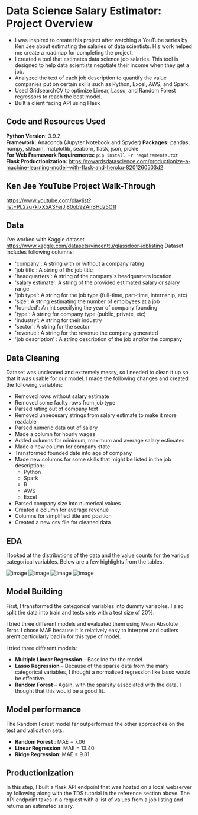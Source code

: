 # Data Science Salary Estimator: Project Overview 
* I was inspired to create this project after watching a YouTube series by Ken Jee about estimating the salaries of data scientists. His work helped me create a roadmap for completing the project.
* I created a tool that estimates data science job salaries. This tool is designed to help data scientists negotiate their income when they get a job.
* Analyzed the text of each job description to quantify the value companies put on certain skills such as Python, Excel, AWS, and Spark. 
* Used GridsearchCV to optimize Linear, Lasso, and Random Forest regressors to reach the best model.
* Built a client facing API using Flask 

## Code and Resources Used 
**Python Version:** 3.9.2  
**Framework:** Anaconda (Jupyter Notebook and Spyder)
**Packages:** pandas, numpy, sklearn, matplotlib, seaborn, flask, json, pickle  
**For Web Framework Requirements:**  ```pip install -r requirements.txt```   
**Flask Productionization:** https://towardsdatascience.com/productionize-a-machine-learning-model-with-flask-and-heroku-8201260503d2

## Ken Jee YouTube Project Walk-Through
https://www.youtube.com/playlist?list=PL2zq7klxX5ASFejJj80ob9ZAnBHdz5O1t

## Data
I've worked with Kaggle dataset https://www.kaggle.com/datasets/vincenttu/glassdoor-joblisting 
Dataset includes following columns:
* 'company': A string with or without a company rating
* 'job title': A string of the job title
* 'headquarters': A string of the company's headquarters location
* 'salary estimate': A string of the provided estimated salary or salary range
* 'job type': A string for the job type (full-time, part-time, internship, etc)
* 'size': A string estimating the number of employees at a job
* 'founded': An int specifying the year of company founding
* 'type': A string for company type (public, private, etc)
* 'industry': A string for their industry
* 'sector': A string for the sector
* 'revenue': A string for the revenue the company generated
* 'job description' : A string description of the job and/or the company

## Data Cleaning
Dataset was uncleaned and extremely messy, so I needed to clean it up so that it was usable for our model. I made the following changes and created the following variables:

*  Removed rows without salary estimate 
*  Removed some faulty rows from job type 
*	Parsed rating out of company text 
*  Removed unnecesary strings from salary estimate to make it more readable
*	Parsed numeric data out of salary 
*	Made a column for hourly wages 
*  Added columns for minimum, maximum and average salary estimates
*	Made a new column for company state 
*	Transformed founded date into age of company 
*	Made new columns for some skills that might be listed in the job description:
    * Python  
    * Spark 
    * R  
    * AWS  
    * Excel  
*  Parsed company size into numerical values
*  Created a column for average revenue
*  Columns for simplified title and position
*  Created a new csv file for cleaned data

## EDA
I looked at the distributions of the data and the value counts for the various categorical variables. Below are a few highlights from the tables. 

![image](https://user-images.githubusercontent.com/74883103/210280986-d688d940-bd27-4f69-9f61-07754bb8c358.png)
![image](https://user-images.githubusercontent.com/74883103/210281031-ed453eab-2260-4ce6-8ae4-d999eee5ba5a.png)
![image](https://user-images.githubusercontent.com/74883103/210281067-5e678083-db2c-4f16-81ec-394fa3b26c27.png)
![image](https://user-images.githubusercontent.com/74883103/210281093-c328c67b-64f4-4628-b1f6-ccee8673ff0e.png)

## Model Building 

First, I transformed the categorical variables into dummy variables. I also split the data into train and tests sets with a test size of 20%.   

I tried three different models and evaluated them using Mean Absolute Error. I chose MAE because it is relatively easy to interpret and outliers aren’t particularly bad in for this type of model.   

I tried three different models:
*	**Multiple Linear Regression** – Baseline for the model
*	**Lasso Regression** – Because of the sparse data from the many categorical variables, I thought a normalized regression like lasso would be effective.
*	**Random Forest** – Again, with the sparsity associated with the data, I thought that this would be a good fit. 

## Model performance
The Random Forest model far outperformed the other approaches on the test and validation sets. 
*	**Random Forest** : MAE = 7.06
*	**Linear Regression**: MAE = 13.40
*	**Ridge Regression**: MAE = 9.81

## Productionization 
In this step, I built a flask API endpoint that was hosted on a local webserver by following along with the TDS tutorial in the reference section above. The API endpoint takes in a request with a list of values from a job listing and returns an estimated salary. 


